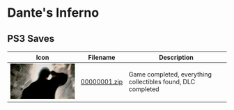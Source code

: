 # Dante's Inferno

## PS3 Saves

| Icon | Filename | Description |
|------|----------|-------------|
| ![Dante's Inferno](ICON0.PNG) | [00000001.zip](00000001.zip) | Game completed, everything collectibles found, DLC completed |
